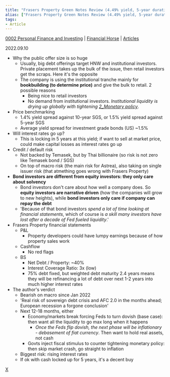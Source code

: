 ```yaml
---
title: "Frasers Property Green Notes Review (4.49% yield, 5-year duration) -- Will I buy these Retail Bonds?"
alias: ["Frasers Property Green Notes Review (4.49% yield, 5-year duration) -- Will I buy these Retail Bonds?"]
tags:
- Article
---
```

[0002 Personal Finance and Investing](notes/0002%20Personal%20Finance%20and%20Investing.md) | [Financial Horse](notes/Financial%20Horse.md) | [Articles](notes/Articles.md)

2022.09.10 
- Why the public offer size is so huge
	- Usually, big debt offerings target HNW and institutional investors. Private placement takes up the bulk of the issue, then retail investors get the scraps. Here it's the opposite 
	- The company is using the institutional tranche mainly for **bookbuilding (to determine price)** and give the bulk to retail. 2 possible reasons 
		- Being nice to retail investors 
		- No demand from institutional investors. *Institutional liquidity is drying up globally with tightening [2_Monetary policy](notes/2_Monetary%20policy.md)*. 
- Price benchmarking
	- 1.4% yield spread against 10-year SGS, or 1.5% yield spread against 5-year SGS 
	- Average yield spread for investment grade bonds (US) ~1.5%
- Will interest rates go up? 
	- This is locking in 5 years at this yield; if want to sell at market price, could make capital losses as interest rates go up 
- Credit / default risk 
	- Not backed by Temasek, but by Thai billionaire (so risk is not zero like Temasek bond / SGS)
	- On top of macro risk (the main risk for Astrea), also taking on single issuer risk (that atmething goes wrong with Frasers Property)
- **Bond investors are different from equity investors: they only care about solvency**
	- Bond investors don't care about how well a company does. So **equity investors are narrative driven** (how the companies will grow to new heights), while **bond investors only care if company can repay the debt**
	- 'Because of that bond investors *spend a lot of time looking at financial statements*, which of course is *a skill many investors have lost after a decade of Fed fueled liquidity*.'
- Frasers Property financial statements 
	- P&L 
		- Property developers could have lumpy earnings because of how property sales work
	- Cashflow 
		- No red flags
	- BS  
		- Net Debt / Property: ~40% 
		- Interest Coverage Ratio: 3x (low)
		- 75% debt fixed, but weighted debt maturity 2.4 years means they will be refinancing a lot of debt over next 1-2 years into much higher interest rates 
- The author's verdict 
	- Bearish on macro since Jan 2022
	- 'Real risk of sovereign debt crisis and AFC 2.0 in the months ahead; European recession a forgone conclusion'
	- Next 12-18 months, either 
		- Economy/markets break forcing Feds to turn dovish (base case): then want all the liquidity to go max long when it happens
			- *Once the Feds flip dovish, the next phase will be inflationary - debasement of fiat currency*. Then want to hold real assets, not cash 
		- Govts inject fiscal stimulus to counter tightening monetary policy: then skip market crash, go straight to inflation 
	- Biggest risk: rising interest rates 
	- If ok with cash locked up for 5 years, it's a decent buy 

[X](private/AA_Frasers%20Property%20Green%20Notes%20Review%20(4.49%205-year).md)